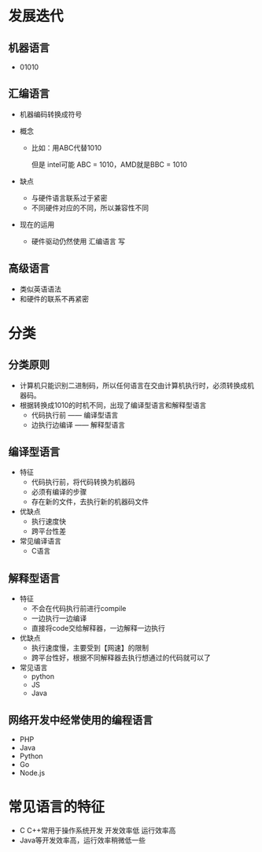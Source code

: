 # 发展迭代

## 机器语言

- 01010

## 汇编语言

- 机器编码转换成符号

- 概念

  - 比如：用ABC代替1010

    但是 intel可能 ABC = 1010，AMD就是BBC = 1010

- 缺点
  - 与硬件语言联系过于紧密
  - 不同硬件对应的不同，所以兼容性不同
- 现在的运用
  - 硬件驱动仍然使用 汇编语言 写

## 高级语言

- 类似英语语法
- 和硬件的联系不再紧密

# 分类

## 分类原则

- 计算机只能识别二进制码，所以任何语言在交由计算机执行时，必须转换成机器码。
- 根据转换成1010的时机不同，出现了编译型语言和解释型语言
  - 代码执行前 —— 编译型语言
  - 边执行边编译 —— 解释型语言

## 编译型语言

- 特征
  - 代码执行前，将代码转换为机器码
  - 必须有编译的步骤
  - 存在新的文件，去执行新的机器码文件
- 优缺点
  - 执行速度快
  - 跨平台性差
- 常见编译语言
  - C语言

## 解释型语言

- 特征
  - 不会在代码执行前进行compile
  - 一边执行一边编译
  - 直接将code交给解释器，一边解释一边执行
- 优缺点
  - 执行速度慢，主要受到【网速】的限制
  - 跨平台性好，根据不同解释器去执行想通过的代码就可以了
- 常见语言
  - python
  - JS
  - Java

## 网络开发中经常使用的编程语言

- PHP
- Java
- Python
- Go
- Node.js

# 常见语言的特征

- C C++常用于操作系统开发 开发效率低 运行效率高 
- Java等开发效率高，运行效率稍微低一些

